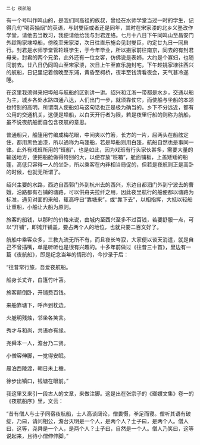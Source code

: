     二七 夜航船 

   有一个号叫作鸣山的，是我们同高祖的族叔，曾经在水师学堂当过一时的学生，记得几句“喝茶抽烟”的英语，与封燮臣或者还是同年，其时在宋家溇的北乡义塾改作学堂，请他去当教习，我便请他给我与封君连络。七月十八日下午同鸣山至昌安门外趁陶家埭埠船，傍晚至宋家溇，次日往直乐施会见封燮臣，约定廿九日一同启行。封君是水师学堂管轮班学生，于今年毕业，所以搬家前往南京，同去的有封君母亲，封君的两个兄弟，此外还有一位女客，仿佛说是表姉，大约是个寡妇，也随同前去。廿八日仍同鸣山至宋家溇，次日上午至直乐施封宅，下午趁姚家埭往西兴的航船，日记里记着傍晚至东浦，黄昏至柯桥，夜半至钱清看夜会，天气甚冷遂睡。

   在这里我须得来把埠船与航船的区别讲一讲。绍兴和江浙一带都是水乡，交通以船为主，城乡各处水路四通八达，人们出门一步，就须靠仗它，而使船与坐船的本领也特别的高明，所谓南人使船如马这句话也正是极为确当的。乡下不分远近，都有公用的交通机关，这便是埠船，以白天开行者为限，若是夜里行船的则称为航船，虽不说夜航船而自包含夜航的意思。

   普通船只，船篷用竹编成梅花眼，中间夹以竹箬，长方的一片，屈两头在船舷定住，都用黑色油漆，所以通称为乌篷船，若是埠船则用白篷，航船自然也是事同一律。此外有戏班所用的“班船”，也是如此，因为戏班有行头家伙甚多，需要大量的输送地方，便把船舱做得特别的大，以便存放“班箱”，舱面铺板，上盖矮矮的船篷，高低只容得一人的坐卧，所以乘客在内非相当局促的，但若是夜航则正是高卧的时候，也就无所谓了。

   绍兴主要的水路，西边自西郭门外到杭州去的西兴，东边自都泗门外到宁波去的曹娥，沿路都有石铺的塘路，可以供舟夫拉纤之用，因此夜里航行的船便都以塘路为标准，遇见对面的来船，辄高呼曰“靠塘来”，或“靠下去”，以相指挥，大抵以轻船让重船，小船让大船为原则。

   旅客的船钱，以那时的价格来说，由城内至西兴至多不过百钱，若要舒服一点，可以“开铺”，即摊开铺盖，要占两个人的地位，也就只要二百文好了。

   航船中乘客众多，三教九流无所不有，而且夜长岑寂，大家便以谈天消遣，就是自己不曾插嘴，单是听听也是很有兴趣的。十多年前做过《往昔三十首》，里边有一篇《夜航船》，即是纪念当年的情形的，今抄录于后：

  “往昔常行旅，吾爱夜航船。

   船身长丈许，白篷竹叶苫。

   旅客颠倒卧，开铺费百钱。

   来船靠塘下，呼声到枕边。

   火舱明残烛，邻坐各笑言。

   秀才与和尚，共语亦有缘。

   尧舜本一人，澹台乃二贤。

   小僧容伸脚，一觉得安眠。

   晨泊西陵渡，朝日未上檐。

   徐步出镇口，钱塘在眼前。”

   我这里又来引一段古人的文章，来做注脚。这是出在张宗子的《瑯嬛文集》卷一的《夜航船序》里，文云：

   “昔有僧人与士子同宿夜航船，士人高谈阔论，僧畏慑，拳足而寝。僧听其语有破绽，乃曰，请问相公，澹台灭明是一个人，是两个人？士子曰，是两个人。僧人曰，这等，尧舜是一个人，是两个人？士子曰，自然是一个人。僧人乃笑曰，这等说起来，且待小僧伸伸脚。”

